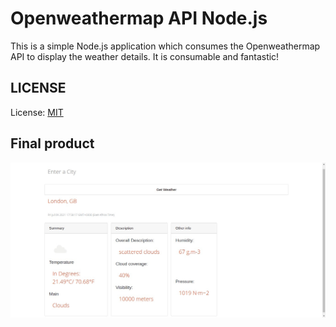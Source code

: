 # Openweathermap API Node.js
This is a simple Node.js application which consumes the Openweathermap API to display the weather details. It is consumable and fantastic!

## LICENSE

License: [MIT](licencse)

## Final product

![Final Image](finalImage.png)
